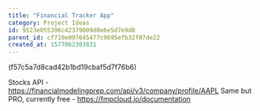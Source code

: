 ```yaml
---
title: "Financial Tracker App"
category: Project Ideas
id: 9523e055396c42379009d0e6e5d7e9d8
parent_id: cf710e097645477c9695efb32f07de22
created_at: 1577062303831
---
```



(f57c5a7d8cad42b1bd19cbaf5d7f76b6)

Stocks API - https://financialmodelingprep.com/api/v3/company/profile/AAPL
Same but PRO, currently free - https://fmpcloud.io/documentation
                